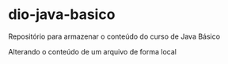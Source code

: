 # dio-java-basico

Repositório para armazenar o conteúdo do curso de Java Básico

Alterando o conteúdo de um arquivo de forma local
